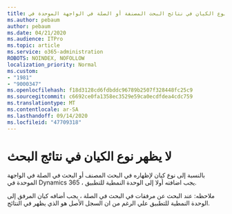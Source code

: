 ```yaml
---
title: لا يظهر نوع الكيان في نتائج البحث المصنفة أو الصلة في الواجهة الموحدة في Dynamics 365
ms.author: pebaum
author: pebaum
ms.date: 04/21/2020
ms.audience: ITPro
ms.topic: article
ms.service: o365-administration
ROBOTS: NOINDEX, NOFOLLOW
localization_priority: Normal
ms.custom:
- "1981"
- "9000347"
ms.openlocfilehash: f18d3128cd6fdbddc96789b2507f328448fc25c9
ms.sourcegitcommit: c6692ce0fa1358ec3529e59ca0ecdfdea4cdc759
ms.translationtype: MT
ms.contentlocale: ar-SA
ms.lasthandoff: 09/14/2020
ms.locfileid: "47709318"
---
```

# <a name="entity-type-not-showing-in-search-results"></a>لا يظهر نوع الكيان في نتائج البحث

بالنسبة إلى نوع كيان لإظهاره في البحث المصنف أو البحث في الصلة في الواجهة الموحدة في Dynamics 365 ، يجب اضافته أولا إلى الوحدة النمطية للتطبيق.

ملاحظه: عند البحث عن مرفقات في البحث في الصلة ، يجب أضافه كيان المرفق إلى الوحدة النمطية للتطبيق علي الرغم من ان السجل الأصل هو الذي يظهر في النتائج.
